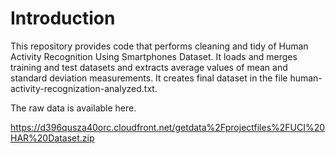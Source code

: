# Introduction
This repository provides code that performs cleaning and tidy of Human Activity Recognition Using Smartphones Dataset. It loads and merges training and test datasets and extracts average values of mean and standard deviation measurements. It creates final dataset in the file human-activity-recognization-analyzed.txt. 

The raw data is available here.

https://d396qusza40orc.cloudfront.net/getdata%2Fprojectfiles%2FUCI%20HAR%20Dataset.zip

